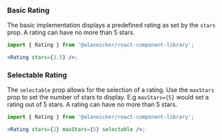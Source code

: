 ### Basic Rating

The basic implementation displays a predefined rating as set by the `stars` prop. A rating can have no more than 5 stars.

```jsx
import { Rating } from '@alaneicker/react-component-library';

<Rating stars={3.5} />;
```

### Selectable Rating

The `selectable` prop allows for the selection of a rating. Use the `maxStars` prop to set the number of stars to display. E.g `maxStars={5}` would set a rating out of 5 stars. A rating can have no more than 5 stars.

```jsx
import { Rating } from '@alaneicker/react-component-library';

<Rating stars={2} maxStars={5} selectable />;
```
